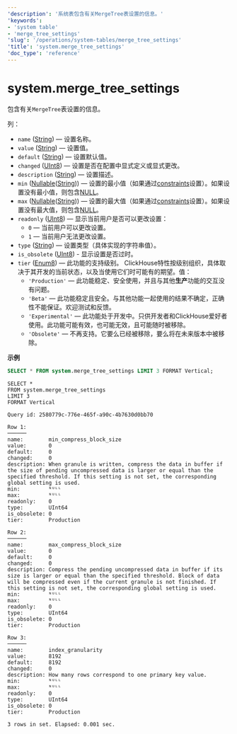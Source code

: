 ```yaml
---
'description': '系统表包含有关MergeTree表设置的信息。'
'keywords':
- 'system table'
- 'merge_tree_settings'
'slug': '/operations/system-tables/merge_tree_settings'
'title': 'system.merge_tree_settings'
'doc_type': 'reference'
---
```



# system.merge_tree_settings

包含有关`MergeTree`表设置的信息。

列：

- `name` ([String](../../sql-reference/data-types/string.md)) — 设置名称。
- `value` ([String](../../sql-reference/data-types/string.md)) — 设置值。
- `default` ([String](../../sql-reference/data-types/string.md)) — 设置默认值。
- `changed` ([UInt8](/sql-reference/data-types/int-uint#integer-ranges)) — 设置是否在配置中显式定义或显式更改。
- `description` ([String](../../sql-reference/data-types/string.md)) — 设置描述。
- `min` ([Nullable](../../sql-reference/data-types/nullable.md)([String](../../sql-reference/data-types/string.md))) — 设置的最小值（如果通过[constraints](/operations/settings/constraints-on-settings)设置）。如果设置没有最小值，则包含[NULL](/operations/settings/formats#input_format_null_as_default)。
- `max` ([Nullable](../../sql-reference/data-types/nullable.md)([String](../../sql-reference/data-types/string.md))) — 设置的最大值（如果通过[constraints](/operations/settings/constraints-on-settings)设置）。如果设置没有最大值，则包含[NULL](/operations/settings/formats#input_format_null_as_default)。
- `readonly` ([UInt8](/sql-reference/data-types/int-uint#integer-ranges)) — 显示当前用户是否可以更改设置：
  - `0` — 当前用户可以更改设置。
  - `1` — 当前用户无法更改设置。
- `type` ([String](../../sql-reference/data-types/string.md)) — 设置类型（具体实现的字符串值）。
- `is_obsolete` ([UInt8](/sql-reference/data-types/int-uint#integer-ranges)) - 显示设置是否过时。
- `tier` ([Enum8](../../sql-reference/data-types/enum.md)) — 此功能的支持级别。 ClickHouse特性按级别组织，具体取决于其开发的当前状态，以及当使用它们时可能有的期望。值：
  - `'Production'` — 此功能稳定、安全使用，并且与其他**生产**功能的交互没有问题。
  - `'Beta'` — 此功能稳定且安全。与其他功能一起使用的结果不确定，正确性不能保证。欢迎测试和反馈。
  - `'Experimental'` — 此功能处于开发中。只供开发者和ClickHouse爱好者使用。此功能可能有效，也可能无效，且可能随时被移除。
  - `'Obsolete'` — 不再支持。它要么已经被移除，要么将在未来版本中被移除。

**示例**
```sql
SELECT * FROM system.merge_tree_settings LIMIT 3 FORMAT Vertical;
```

```response
SELECT *
FROM system.merge_tree_settings
LIMIT 3
FORMAT Vertical

Query id: 2580779c-776e-465f-a90c-4b7630d0bb70

Row 1:
──────
name:        min_compress_block_size
value:       0
default:     0
changed:     0
description: When granule is written, compress the data in buffer if the size of pending uncompressed data is larger or equal than the specified threshold. If this setting is not set, the corresponding global setting is used.
min:         ᴺᵁᴸᴸ
max:         ᴺᵁᴸᴸ
readonly:    0
type:        UInt64
is_obsolete: 0
tier:        Production

Row 2:
──────
name:        max_compress_block_size
value:       0
default:     0
changed:     0
description: Compress the pending uncompressed data in buffer if its size is larger or equal than the specified threshold. Block of data will be compressed even if the current granule is not finished. If this setting is not set, the corresponding global setting is used.
min:         ᴺᵁᴸᴸ
max:         ᴺᵁᴸᴸ
readonly:    0
type:        UInt64
is_obsolete: 0
tier:        Production

Row 3:
──────
name:        index_granularity
value:       8192
default:     8192
changed:     0
description: How many rows correspond to one primary key value.
min:         ᴺᵁᴸᴸ
max:         ᴺᵁᴸᴸ
readonly:    0
type:        UInt64
is_obsolete: 0
tier:        Production

3 rows in set. Elapsed: 0.001 sec. 
```
